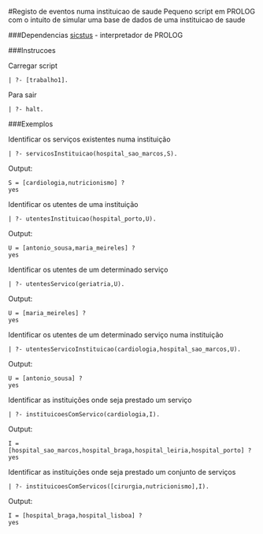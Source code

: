 #Registo de eventos numa instituicao de saude
Pequeno script em PROLOG com o intuito de simular uma base de dados de uma instituicao de saude

###Dependencias
[sicstus](https://sicstus.sics.se) - interpretador de PROLOG

###Instrucoes

Carregar script

    | ?- [trabalho1].
Para sair

    | ?- halt.

###Exemplos

Identificar os serviços existentes numa instituição

    | ?- servicosInstituicao(hospital_sao_marcos,S).
Output:

    S = [cardiologia,nutricionismo] ? 
    yes

Identificar os utentes de uma instituição

    | ?- utentesInstituicao(hospital_porto,U).
Output:

    U = [antonio_sousa,maria_meireles] ? 
    yes

Identificar os utentes de um determinado serviço

    | ?- utentesServico(geriatria,U).
Output:

    U = [maria_meireles] ? 
    yes

Identificar os utentes de um determinado serviço numa instituição

    | ?- utentesServicoInstituicao(cardiologia,hospital_sao_marcos,U).
Output:

    U = [antonio_sousa] ?  
    yes

Identificar as instituições onde seja prestado um serviço

    | ?- instituicoesComServico(cardiologia,I).
Output:

    I = [hospital_sao_marcos,hospital_braga,hospital_leiria,hospital_porto] ?
    yes

Identificar as instituições onde seja prestado um conjunto de serviços

    | ?- instituicoesComServicos([cirurgia,nutricionismo],I).
Output:

    I = [hospital_braga,hospital_lisboa] ? 
    yes
